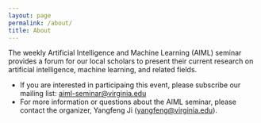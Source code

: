 ```yaml
---
layout: page
permalink: /about/
title: About
---
```


The weekly Artificial Intelligence and Machine Learning (AIML) seminar provides a forum for our local scholars to present their current research on artificial intelligence, machine learning, and related fields.

- If you are interested in participaing this event, please subscribe our mailing list: aiml-seminar@virginia.edu
- For more information or questions about the AIML seminar, please contact the organizer, Yangfeng Ji (yangfeng@virginia.edu).  
